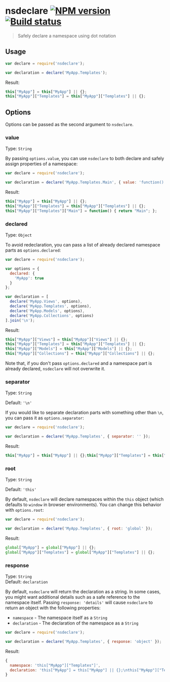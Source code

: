 # nsdeclare [![NPM version][npm-image]][npm-url] [![Build status][travis-image]][travis]
> Safely declare a namespace using dot notation

## Usage

```js
var declare = require('nsdeclare');

var declaration = declare('MyApp.Templates');
```

Result:
```js
this["MyApp"] = this["MyApp"] || {};
this["MyApp"]["Templates"] = this["MyApp"]["Templates"] || {};
```

## Options

Options can be passed as the second argument to `nsdeclare`.

### value
Type: `String`

By passing `options.value`, you can use `nsdeclare` to both declare and safely assign properties of a namespace:

```js
var declare = require('nsdeclare');

var declaration = declare('MyApp.Templates.Main', { value: 'function() { return "Main"; }' });
```

Result:
```js
this["MyApp"] = this["MyApp"] || {};
this["MyApp"]["Templates"] = this["MyApp"]["Templates"] || {};
this["MyApp"]["Templates"]["Main"] = function() { return "Main"; };
```

### declared
Type: `Object`

To avoid redeclaration, you can pass a list of already declared namespace parts as `options.declared`:

```js
var declare = require('nsdeclare');

var options = {
  declared: {
    'MyApp': true
  }
};

var declaration = [
  declare('MyApp.Views', options),
  declare('MyApp.Templates', options),
  declare('MyApp.Models', options),
  declare('MyApp.Collections', options)
].join('\n');
```

Result:
```js
this["MyApp"]["Views"] = this["MyApp"]["Views"] || {};
this["MyApp"]["Templates"] = this["MyApp"]["Templates"] || {};
this["MyApp"]["Models"] = this["MyApp"]["Models"] || {};
this["MyApp"]["Collections"] = this["MyApp"]["Collections"] || {};
```

Note that, if you don't pass `options.declared` and a namespace part is already declared, `nsdeclare` will not overwrite it.

### separator
Type: `String`

Default: `'\n'`

If you would like to separate declaration parts with something other than `\n`, you can pass it as `options.separator`:

```js
var declare = require('nsdeclare');

var declaration = declare('MyApp.Templates', { separator: '' });
```

Result:
```js
this["MyApp"] = this["MyApp"] || {};this["MyApp"]["Templates"] = this["MyApp"]["Templates"] || {};
```

### root
Type: `String`

Default: `'this'`

By default, `nsdeclare` will declare namespaces within the `this` object (which defaults to `window` in browser environments). You can change this behavior with `options.root`:

```js
var declare = require('nsdeclare');

var declaration = declare('MyApp.Templates', { root: 'global' });
```

Result:
```js
global["MyApp"] = global["MyApp"] || {};
global["MyApp"]["Templates"] = global["MyApp"]["Templates"] || {};
```

### response
Type: `String`  
Default: `declaration`

By default, `nsdeclare` will return the declaration as a string. In some cases, you might want additional details such as a safe reference to the namespace itself. Passing `response: 'details'` will cause `nsdeclare` to return an object with the following properties:

  * `namespace` - The namespace itself as a `String`
  * `declaration` - The declaration of the namespace as a `String`

```js
var declare = require('nsdeclare');

var declaration = declare('MyApp.Templates', { response: 'object' });
```

Result:
```js
{
  namespace: 'this["MyApp"]["Templates"]',
  declaration: 'this["MyApp"] = this["MyApp"] || {};\nthis["MyApp"]["Templates"] = this["MyApp"]["Templates"] || {};'
}
```

[travis]: http://travis-ci.org/lazd/nsdeclare
[travis-image]: https://secure.travis-ci.org/lazd/nsdeclare.png?branch=master

[npm-url]: https://npmjs.org/package/nsdeclare
[npm-image]: https://badge.fury.io/js/nsdeclare.png
